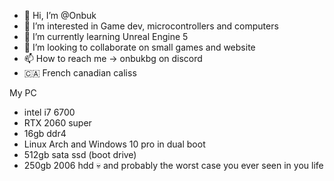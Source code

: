 - 👋 Hi, I’m @Onbuk
- 👀 I’m interested in Game dev, microcontrollers and computers
- 🌱 I’m currently learning Unreal Engine 5
- 💞️ I’m looking to collaborate on small games and website
- 📫 How to reach me -> onbukbg on discord
- 🇨🇦 French canadian caliss

My PC
- intel i7 6700
- RTX 2060 super
- 16gb ddr4 
- Linux Arch and Windows 10 pro in dual boot
- 512gb sata ssd (boot drive)
- 250gb 2006 hdd 💀
and probably the worst case you ever seen in you life

<!---
Onbuk/Onbuk is a ✨ special ✨ repository because its `README.md` (this file) appears on your GitHub profile.
You can click the Preview link to take a look at your changes.
--->
